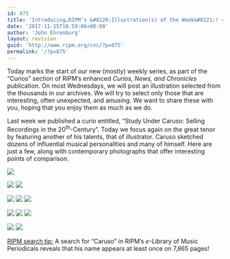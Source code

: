 ```yaml
---
id: 875
title: 'Introducing…RIPM’s &#8220;Illustration(s) of the Week&#8221;! <br/>Caruso Sketches Caruso'
date: '2017-11-15T18:59:06+00:00'
author: 'John Ehrenburg'
layout: revision
guid: 'http://www.ripm.org/cnc/?p=875'
permalink: '/?p=875'
---
```


Today marks the start of our new (mostly) weekly series, as part of the “Curios” section of RIPM’s enhanced *Curios, News, and Chronicles* publication. On most Wednesdays, we will post an illustration selected from the thousands in our archives. We will try to select only those that are interesting, often unexpected, and amusing. We want to share these with you, hoping that you enjoy them as much as we do.

Last week we published a curio entitled, “Study Under Caruso: Selling Recordings in the 20<sup>th</sup>-Century”. Today we focus again on the great tenor by featuring another of his talents, that of illustrator. Caruso sketched dozens of influential musical personalities and many of himself. Here are just a few, along with contemporary photographs that offer interesting points of comparison.

![](http://www.ripm.org/cnc/wp-content/uploads/2017/10/1-Caruso-bordered.jpg)

![](http://www.ripm.org/cnc/wp-content/uploads/2017/10/2-Caruso.jpg) ![](http://www.ripm.org/cnc/wp-content/uploads/2017/10/3-Caruso.jpg)

![](http://www.ripm.org/cnc/wp-content/uploads/2017/10/4-Caruso-219x300.jpg) ![](http://www.ripm.org/cnc/wp-content/uploads/2017/10/5-Caruso.jpg) ![](http://www.ripm.org/cnc/wp-content/uploads/2017/10/6-Caruso-219x300.jpg)

![](http://www.ripm.org/cnc/wp-content/uploads/2017/10/7-Caruso.jpg) ![](http://www.ripm.org/cnc/wp-content/uploads/2017/10/8-Caruso.jpg) ![](http://www.ripm.org/cnc/wp-content/uploads/2017/10/9-Caruso-182x300.jpg)

![](http://www.ripm.org/cnc/wp-content/uploads/2017/10/10-Caruso.jpg) ![](http://www.ripm.org/cnc/wp-content/uploads/2017/10/11-Caruso.jpg)

<u>RIPM search tip:</u> A search for “Caruso” in RIPM’s *e*-Library of Music Periodicals reveals that his name appears at least once on 7,865 pages!